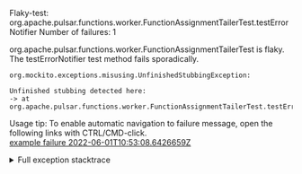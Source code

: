         
Flaky-test: org.apache.pulsar.functions.worker.FunctionAssignmentTailerTest.testErrorNotifier
Number of failures: 1

org.apache.pulsar.functions.worker.FunctionAssignmentTailerTest is flaky. The testErrorNotifier test method fails sporadically.

```
org.mockito.exceptions.misusing.UnfinishedStubbingException:

Unfinished stubbing detected here:
-> at org.apache.pulsar.functions.worker.FunctionAssignmentTailerTest.testErrorNotifier(FunctionAssignmentTailerTest.java:161)
```

Usage tip: To enable automatic navigation to failure message, open the following links with CTRL/CMD-click.  
[example failure 2022-06-01T10:53:08.6426659Z](https://github.com/apache/pulsar/runs/6686591427?check_suite_focus=true#step:10:6038)  


<details>
<summary>Full exception stacktrace</summary>
<code><pre>
org.mockito.exceptions.misusing.UnfinishedStubbingException:

Unfinished stubbing detected here:
-> at org.apache.pulsar.functions.worker.FunctionAssignmentTailerTest.testErrorNotifier(FunctionAssignmentTailerTest.java:161)

E.g. thenReturn() may be missing.
Examples of correct stubbing:
    when(mock.isOk()).thenReturn(true);
    when(mock.isOk()).thenThrow(exception);
    doThrow(exception).when(mock).someVoidMethod();
Hints:
 1. missing thenReturn()
 2. you are trying to stub a final method, which is not supported
 3. you are stubbing the behaviour of another mock inside before 'thenReturn' instruction is completed

	at org.apache.pulsar.functions.worker.FunctionRuntimeManager.processAssignmentMessage(FunctionRuntimeManager.java:683)
	at org.apache.pulsar.functions.worker.FunctionAssignmentTailerTest.testErrorNotifier(FunctionAssignmentTailerTest.java:161)
	at java.base/jdk.internal.reflect.NativeMethodAccessorImpl.invoke0(Native Method)
	at java.base/jdk.internal.reflect.NativeMethodAccessorImpl.invoke(NativeMethodAccessorImpl.java:77)
	at java.base/jdk.internal.reflect.DelegatingMethodAccessorImpl.invoke(DelegatingMethodAccessorImpl.java:43)
	at java.base/java.lang.reflect.Method.invoke(Method.java:568)
	at org.testng.internal.MethodInvocationHelper.invokeMethod(MethodInvocationHelper.java:132)
	at org.testng.internal.InvokeMethodRunnable.runOne(InvokeMethodRunnable.java:45)
	at org.testng.internal.InvokeMethodRunnable.call(InvokeMethodRunnable.java:73)
	at org.testng.internal.InvokeMethodRunnable.call(InvokeMethodRunnable.java:11)
	at java.base/java.util.concurrent.FutureTask.run(FutureTask.java:264)
	at java.base/java.util.concurrent.ThreadPoolExecutor.runWorker(ThreadPoolExecutor.java:1136)
	at java.base/java.util.concurrent.ThreadPoolExecutor$Worker.run(ThreadPoolExecutor.java:635)
	at java.base/java.lang.Thread.run(Thread.java:833)

</pre></code>
</details>

